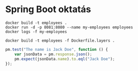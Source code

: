 # Spring Boot oktatás

```shell
docker build -t employees .
docker run -d -p 8081:8080 --name my-employees employees
docker logs -f my-employees
```

```shell
docker build -t employees -f Dockerfile.layers .
```

```javascript
pm.test("The name is Jack Doe", function () {
    var jsonData = pm.response.json();
    pm.expect(jsonData.name).to.eql("Jack Doe");
});
```